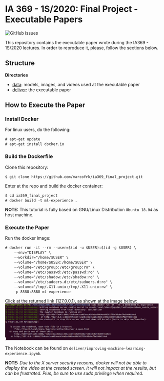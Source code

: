 # IA 369 - 1S/2020: Final Project - Executable Papers
![GitHub issues][license]

This repository contains the executable paper wrote during the IA369 - 1S/2020 lectures.
In order to reproduce it, please, follow the sections below.

## Structure

**Directories**
* [data][data]: models, images, and videos used at the executable paper
* [deliver][deliver]: the executable paper

## How to Execute the Paper

### Install Docker
For linux users, do the following:
```console
# apt-get update
# apt-get install docker.io
```

### Build the Dockerfile
Clone this repository:
```console
$ git clone https://github.com/marcofrk/ia369_final_project.git
```

Enter at the repo and build the docker container:
```console
$ cd ia369_final_project
# docker build -t ml-experience .
```


**NOTE:**
This tutorial is fully based on GNU/Linux Distribution `Ubuntu 18.04` as host machine.

### Execute the Paper
Run the docker image:
```console
# docker run -it --rm --user=$(id -u $USER):$(id -g $USER) \
    --env="DISPLAY" \
    --workdir="/home/$USER" \
    --volume="/home/$USER:/home/$USER" \
    --volume="/etc/group:/etc/group:ro" \
    --volume="/etc/passwd:/etc/passwd:ro" \
    --volume="/etc/shadow:/etc/shadow:ro" \
    --volume="/etc/sudoers.d:/etc/sudoers.d:ro" \
    --volume="/tmp/.X11-unix:/tmp/.X11-unix:rw" \
    -p 8888:8888 ml-experience
```
Click at the returned link (127.0.0.1), as shown at the image below:
![img](data/images/docker_run.png)

The Notebook can be found on `deliver/improving-machine-learning-experience.ipynb`.

**NOTE:**
*Due to the X server security reasons, docker will not be able to display the video at the
created screen. It will not impact at the results, but can be frustrated.
Plus, be sure to use sudo privilege when required.*

[data]: https://github.com/marcofrk/ia369_final_project/tree/master/data
[deliver]: https://github.com/marcofrk/ia369_final_project/tree/master/deliver
[License]: https://img.shields.io/badge/License-MIT-blue
